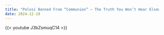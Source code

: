 ```yaml
---
title: "Pelosi Banned From “Communion” – The Truth You Won’t Hear Elsewhere"
date: 2024-12-19
---
```


{{< youtube J3bZsmuqC14 >}}

